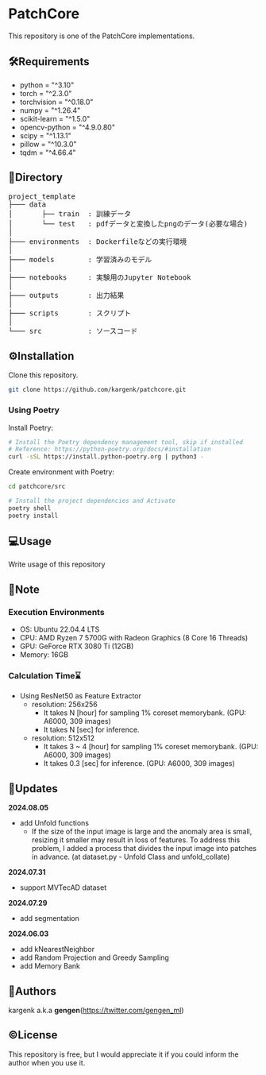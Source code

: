 # PatchCore

This repository is one of the PatchCore implementations.

## 🛠Requirements

- python = "^3.10"
- torch = "^2.3.0"
- torchvision = "^0.18.0"
- numpy = "^1.26.4"
- scikit-learn = "^1.5.0"
- opencv-python = "^4.9.0.80"
- scipy = "^1.13.1"
- pillow = "^10.3.0"
- tqdm = "^4.66.4"

## 🌲Directory

<pre>
project_template
├─── data
│       ├── train  : 訓練データ
│       └── test   : pdfデータと変換したpngのデータ(必要な場合)
│
├─── environments  : Dockerfileなどの実行環境
│
├─── models        : 学習済みのモデル
│
├─── notebooks     : 実験用のJupyter Notebook
│
├─── outputs       : 出力結果
│
├─── scripts       : スクリプト
│
└─── src           : ソースコード
</pre>

## ⚙️Installation

Clone this repository.

```bash
git clone https://github.com/kargenk/patchcore.git
```

### Using Poetry

Install Poetry:

```bash
# Install the Poetry dependency management tool, skip if installed
# Reference: https://python-poetry.org/docs/#installation
curl -sSL https://install.python-poetry.org | python3 -
```

Create environment with Poetry:

```bash
cd patchcore/src

# Install the project dependencies and Activate
poetry shell
poetry install
```

## 💻Usage

Write usage of this repository

<!-- > [!WARNING]
> This is warnings -->

<!-- > [!IMPORTANT]
> This is importants -->

## 📝Note

<!-- > [!NOTE]
> This is notes -->

### Execution Environments

- OS: Ubuntu 22.04.4 LTS
- CPU: AMD Ryzen 7 5700G with Radeon Graphics (8 Core 16 Threads)
- GPU: GeForce RTX 3080 Ti (12GB)
- Memory: 16GB

<!-- OS: lsb_release -a -->
<!-- CPU: lscpu -->
<!-- GPU: lspci | grep -i nvidia -->
<!-- Memory: sudo dmidecode -t memory -->

### Calculation Time⌛

<!-- - processing X takes N \[sec\] to process each image(H x W px). -->
<!-- ![calculation Time](api/img/calculation_time.png) -->
- Using ResNet50 as Feature Extractor
  - resolution: 256x256
    - It takes N \[hour\] for sampling 1% coreset memorybank. (GPU: A6000, 309 images)
    - It takes N \[sec\] for inference.
  - resolution: 512x512
    - It takes 3 ~ 4 \[hour\] for sampling 1% coreset memorybank. (GPU: A6000, 309 images)
    - It takes 0.3 \[sec\] for inference. (GPU: A6000, 309 images)

## 🚀Updates
**2024.08.05**

- add Unfold functions
  - If the size of the input image is large and the anomaly area is small, resizing it smaller may result in loss of features. To address this problem, I added a process that divides the input image into patches in advance. (at dataset.py - Unfold Class and unfold_collate)

**2024.07.31**

- support MVTecAD dataset

**2024.07.29**

- add segmentation

**2024.06.03**

- add kNearestNeighbor
- add Random Projection and Greedy Sampling
- add Memory Bank

## 📧Authors

kargenk a.k.a **gengen**(https://twitter.com/gengen_ml)

## ©License

This repository is free, but I would appreciate it if you could inform the author when you use it.

<!-- ProjectTemplate is under [MIT licence](https://en.wikipedia.org/wiki/MIT_License) -->
